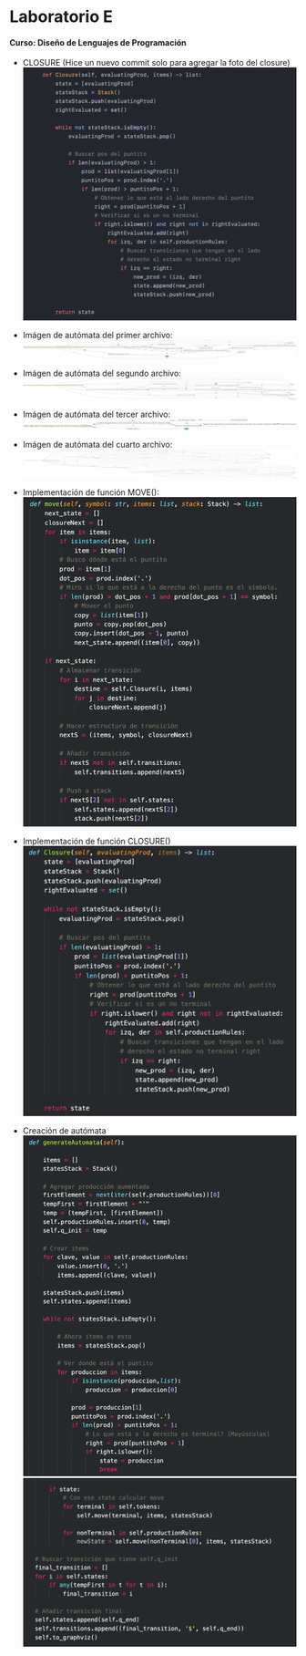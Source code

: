# Laboratorio E
#### Curso: Diseño de Lenguajes de Programación

- CLOSURE (Hice un nuevo commit solo para agregar la foto del closure)
![Closure](EvidenciaClosure.png)

- Imágen de autómata del primer archivo:
![Automata](automataImage/lr1.jpg)

- Imágen de autómata del segundo archivo:
![Automata](automataImage/lr2.jpg)

- Imágen de autómata del tercer archivo:
![Automata](automataImage/lr3.jpg)

- Imágen de autómata del cuarto archivo:
![Automata](automataImage/lr4.jpg)

- Implementación de función MOVE():
![Move](ReadmeLabE/move.png)

- Implementación de función CLOSURE()
![Closure](ReadmeLabE/closure.png)

- Creación de autómata
![Create part 1](ReadmeLabE/create1.png)
![Create part 2](ReadmeLabE/create2.png)
